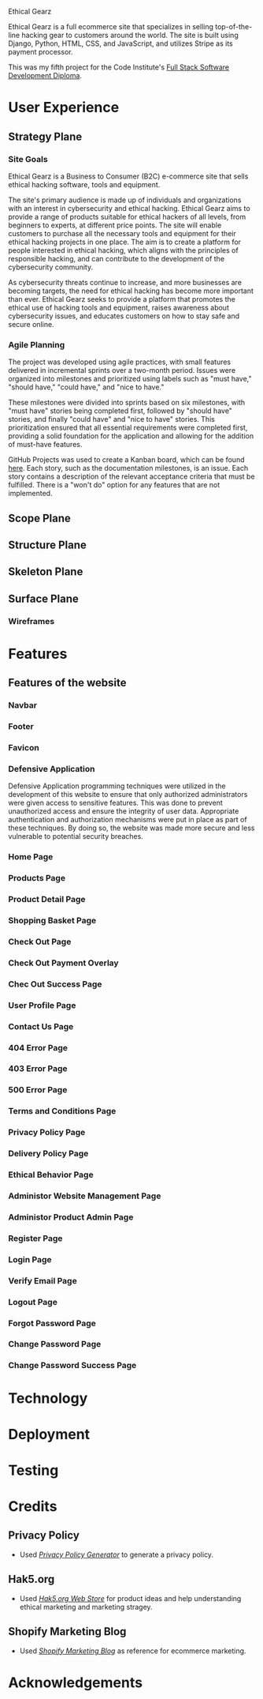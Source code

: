Ethical Gearz

Ethical Gearz is a full ecommerce site that specializes in selling top-of-the-line hacking gear to customers around the world. The site is built using Django, Python, HTML, CSS, and JavaScript, and utilizes Stripe as its payment processor.

This was my fifth project for the Code Institute's [Full Stack Software Development Diploma](https://codeinstitute.net/ie/full-stack-software-development-diploma/).

# User Experience

## Strategy Plane

### Site Goals

Ethical Gearz is a Business to Consumer (B2C) e-commerce site that sells ethical hacking software, tools and equipment.

The site's primary audience is made up of individuals and organizations with an interest in cybersecurity and ethical hacking. Ethical Gearz aims to provide a range of products suitable for ethical hackers of all levels, from beginners to experts, at different price points. The site will enable customers to purchase all the necessary tools and equipment for their ethical hacking projects in one place. The aim is to create a platform for people interested in ethical hacking, which aligns with the principles of responsible hacking, and can contribute to the development of the cybersecurity community.

As cybersecurity threats continue to increase, and more businesses are becoming targets, the need for ethical hacking has become more important than ever. Ethical Gearz seeks to provide a platform that promotes the ethical use of hacking tools and equipment, raises awareness about cybersecurity issues, and educates customers on how to stay safe and secure online.

### Agile Planning

The project was developed using agile practices, with small features delivered in incremental sprints over a two-month period. Issues were organized into milestones and prioritized using labels such as "must have," "should have," "could have," and "nice to have."

These milestones were divided into sprints based on six milestones, with "must have" stories being completed first, followed by "should have" stories, and finally "could have" and "nice to have" stories. This prioritization ensured that all essential requirements were completed first, providing a solid foundation for the application and allowing for the addition of must-have features.

GitHub Projects was used to create a Kanban board, which can be found [here](https://github.com/users/mickymacirl/projects/3/views/1). Each story, such as the documentation milestones, is an issue. Each story contains a description of the relevant acceptance criteria that must be fulfilled. There is a "won't do" option for any features that are not implemented.

## Scope Plane

## Structure Plane

## Skeleton Plane

## Surface Plane

### Wireframes

# Features

## Features of the website

### Navbar

### Footer

### Favicon

### Defensive Application

Defensive Application programming techniques were utilized in the development of this website to ensure that only authorized administrators were given access to sensitive features. This was done to prevent unauthorized access and ensure the integrity of user data. Appropriate authentication and authorization mechanisms were put in place as part of these techniques. By doing so, the website was made more secure and less vulnerable to potential security breaches.

### Home Page

### Products Page

### Product Detail Page

### Shopping Basket Page

### Check Out Page

### Check Out Payment Overlay

### Chec Out Success Page

### User Profile Page

### Contact Us Page

### 404 Error Page

### 403 Error Page

### 500 Error Page

### Terms and Conditions Page

### Privacy Policy Page

### Delivery Policy Page

### Ethical Behavior Page

### Administor Website Management Page

### Administor Product Admin Page

### Register Page

### Login Page

### Verify Email Page

### Logout Page

### Forgot Password Page

### Change Password Page

### Change Password Success Page

# Technology

# Deployment

# Testing

# Credits

## Privacy Policy

* Used *[Privacy Policy Generator](https://www.privacypolicygenerator.info/)* to generate a privacy policy.

## Hak5.org

* Used *[Hak5.org Web Store](https://www.privacypolicygenerator.info/)* for product ideas and help understanding ethical marketing and marketing stragey.

## Shopify Marketing Blog

* Used *[Shopify Marketing Blog](https://www.shopify.com/ie/blog/ecommerce-marketing)* as reference for ecommerce marketing.

# Acknowledgements
